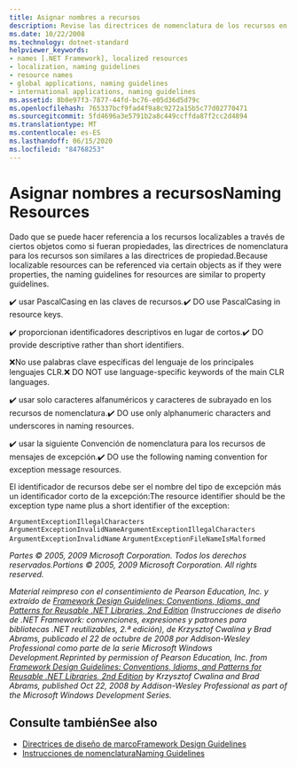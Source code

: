 ```yaml
---
title: Asignar nombres a recursos
description: Revise las directrices de nomenclatura de los recursos en .NET, que son similares a las directrices para asignar nombres a las propiedades.
ms.date: 10/22/2008
ms.technology: dotnet-standard
helpviewer_keywords:
- names [.NET Framework], localized resources
- localization, naming guidelines
- resource names
- global applications, naming guidelines
- international applications, naming guidelines
ms.assetid: 8b0e97f3-7877-44fd-bc76-e05d36d5d79c
ms.openlocfilehash: 765337bcf9fad4f9a8c9272a15b5c77d02770471
ms.sourcegitcommit: 5fd4696a3e5791b2a8c449ccffda87f2cc2d4894
ms.translationtype: MT
ms.contentlocale: es-ES
ms.lasthandoff: 06/15/2020
ms.locfileid: "84768253"
---
```

# <a name="naming-resources"></a><span data-ttu-id="0443f-103">Asignar nombres a recursos</span><span class="sxs-lookup"><span data-stu-id="0443f-103">Naming Resources</span></span>
<span data-ttu-id="0443f-104">Dado que se puede hacer referencia a los recursos localizables a través de ciertos objetos como si fueran propiedades, las directrices de nomenclatura para los recursos son similares a las directrices de propiedad.</span><span class="sxs-lookup"><span data-stu-id="0443f-104">Because localizable resources can be referenced via certain objects as if they were properties, the naming guidelines for resources are similar to property guidelines.</span></span>

 <span data-ttu-id="0443f-105">✔️ usar PascalCasing en las claves de recursos.</span><span class="sxs-lookup"><span data-stu-id="0443f-105">✔️ DO use PascalCasing in resource keys.</span></span>

 <span data-ttu-id="0443f-106">✔️ proporcionan identificadores descriptivos en lugar de cortos.</span><span class="sxs-lookup"><span data-stu-id="0443f-106">✔️ DO provide descriptive rather than short identifiers.</span></span>

 <span data-ttu-id="0443f-107">❌No use palabras clave específicas del lenguaje de los principales lenguajes CLR.</span><span class="sxs-lookup"><span data-stu-id="0443f-107">❌ DO NOT use language-specific keywords of the main CLR languages.</span></span>

 <span data-ttu-id="0443f-108">✔️ usar solo caracteres alfanuméricos y caracteres de subrayado en los recursos de nomenclatura.</span><span class="sxs-lookup"><span data-stu-id="0443f-108">✔️ DO use only alphanumeric characters and underscores in naming resources.</span></span>

 <span data-ttu-id="0443f-109">✔️ usar la siguiente Convención de nomenclatura para los recursos de mensajes de excepción.</span><span class="sxs-lookup"><span data-stu-id="0443f-109">✔️ DO use the following naming convention for exception message resources.</span></span>

 <span data-ttu-id="0443f-110">El identificador de recursos debe ser el nombre del tipo de excepción más un identificador corto de la excepción:</span><span class="sxs-lookup"><span data-stu-id="0443f-110">The resource identifier should be the exception type name plus a short identifier of the exception:</span></span>

 <span data-ttu-id="0443f-111">`ArgumentExceptionIllegalCharacters` `ArgumentExceptionInvalidName`</span><span class="sxs-lookup"><span data-stu-id="0443f-111">`ArgumentExceptionIllegalCharacters` `ArgumentExceptionInvalidName`</span></span>
 `ArgumentExceptionFileNameIsMalformed`

 <span data-ttu-id="0443f-112">*Partes © 2005, 2009 Microsoft Corporation. Todos los derechos reservados.*</span><span class="sxs-lookup"><span data-stu-id="0443f-112">*Portions © 2005, 2009 Microsoft Corporation. All rights reserved.*</span></span>

 <span data-ttu-id="0443f-113">*Material reimpreso con el consentimiento de Pearson Education, Inc. y extraído de [Framework Design Guidelines: Conventions, Idioms, and Patterns for Reusable .NET Libraries, 2nd Edition](https://www.informit.com/store/framework-design-guidelines-conventions-idioms-and-9780321545619) (Instrucciones de diseño de .NET Framework: convenciones, expresiones y patrones para bibliotecas .NET reutilizables, 2.ª edición), de Krzysztof Cwalina y Brad Abrams, publicado el 22 de octubre de 2008 por Addison-Wesley Professional como parte de la serie Microsoft Windows Development.*</span><span class="sxs-lookup"><span data-stu-id="0443f-113">*Reprinted by permission of Pearson Education, Inc. from [Framework Design Guidelines: Conventions, Idioms, and Patterns for Reusable .NET Libraries, 2nd Edition](https://www.informit.com/store/framework-design-guidelines-conventions-idioms-and-9780321545619) by Krzysztof Cwalina and Brad Abrams, published Oct 22, 2008 by Addison-Wesley Professional as part of the Microsoft Windows Development Series.*</span></span>

## <a name="see-also"></a><span data-ttu-id="0443f-114">Consulte también</span><span class="sxs-lookup"><span data-stu-id="0443f-114">See also</span></span>

- [<span data-ttu-id="0443f-115">Directrices de diseño de marco</span><span class="sxs-lookup"><span data-stu-id="0443f-115">Framework Design Guidelines</span></span>](index.md)
- [<span data-ttu-id="0443f-116">Instrucciones de nomenclatura</span><span class="sxs-lookup"><span data-stu-id="0443f-116">Naming Guidelines</span></span>](naming-guidelines.md)
